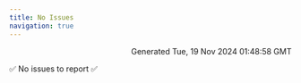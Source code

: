 ```yaml
---
title: No Issues
navigation: true
---
```


<p style="text-align:right;color:#cccs">
Generated Tue, 19 Nov 2024 01:48:58 GMT
</p>
<p>✅ No issues to report ✅</p>



